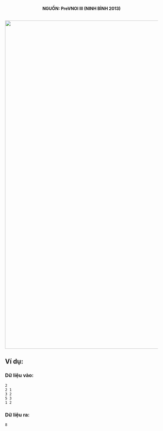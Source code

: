 **<center>NGUỒN: PreVNOI Ⅲ (NINH BÌNH 2013)</center>**
<br>

<img src="/images/problems/1049/acm.svg" width=1080px>

## Ví dụ:
### Dữ liệu vào:
```
2
2 1
3 2
5 3
1 2
```

### Dữ liệu ra:
```
8
```
